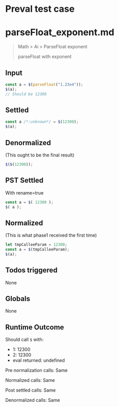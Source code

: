 # Preval test case

# parseFloat_exponent.md

> Math > Ai > ParseFloat exponent
>
> parseFloat with exponent

## Input

`````js filename=intro
const a = $(parseFloat("1.23e4"));
$(a);
// Should be 12300
`````


## Settled


`````js filename=intro
const a /*:unknown*/ = $(12300);
$(a);
`````


## Denormalized
(This ought to be the final result)

`````js filename=intro
$($(12300));
`````


## PST Settled
With rename=true

`````js filename=intro
const a = $( 12300 );
$( a );
`````


## Normalized
(This is what phase1 received the first time)

`````js filename=intro
let tmpCalleeParam = 12300;
const a = $(tmpCalleeParam);
$(a);
`````


## Todos triggered


None


## Globals


None


## Runtime Outcome


Should call `$` with:
 - 1: 12300
 - 2: 12300
 - eval returned: undefined

Pre normalization calls: Same

Normalized calls: Same

Post settled calls: Same

Denormalized calls: Same
